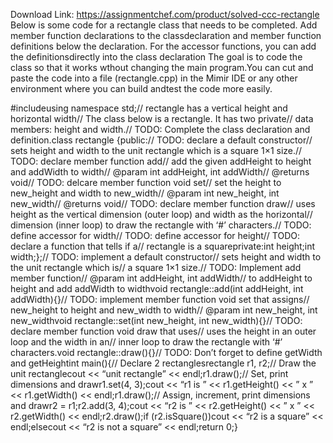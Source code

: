 Download Link: https://assignmentchef.com/product/solved-ccc-rectangle
<br>
Below is some code for a rectangle class that needs to be completed. Add member function declarations to the classdeclaration and member function definitions below the declaration. For the accessor functions, you can add the definitionsdirectly into the class declaration The goal is to code the class so that it works wthout changing the main program.You can cut and paste the code into a file (rectangle.cpp) in the Mimir IDE or any other environment where you can build andtest the code more easily.

#includeusing namespace std;// rectangle has a vertical height and horizontal width// The class below is a rectangle. It has two private// data members: height and width.// TODO: Complete the class declaration and definition.class rectangle {public:// TODO: declare a default constructor// sets height and width to the unit rectangle which is a square 1×1 size.// TODO: declare member function add// add the given addHeight to height and addWidth to width// @param int addHeight, int addWidth// @returns void// TODO: delcare member function void set// set the height to new_height and width to new_width// @param int new_height, int new_width// @returns void// TODO: declare member function draw// uses height as the vertical dimension (outer loop) and width as the horizontal// dimension (inner loop) to draw the rectangle with ‘#’ characters.// TODO: define accessor for width// TODO: define accessor for height// TODO: declare a function that tells if a// rectangle is a squareprivate:int height;int width;};// TODO: implement a default constructor// sets height and width to the unit rectangle which is// a square 1×1 size.// TODO: Implement add member function// @param int addHeight, int addWidth// to addHeight to height and add addWidth to widthvoid rectangle::add(int addHeight, int addWidth){}// TODO: implement member function void set that assigns// new_height to height and new_width to width// @param int new_height, int new_widthvoid rectangle::set(int new_height, int new_width){}// TODO: declare member function void draw that uses// uses the height in an outer loop and the width in an// inner loop to draw the rectangle with ‘#’ characters.void rectangle::draw(){}// TODO: Don’t forget to define getWidth and getHeightint main(){// Declare 2 rectanglesrectangle r1, r2;// Draw the unit rectanglecout &lt;&lt; “unit rectangle” &lt;&lt; endl;r1.draw();// Set, print dimensions and drawr1.set(4, 3);cout &lt;&lt; “r1 is ” &lt;&lt; r1.getHeight() &lt;&lt; ” x ” &lt;&lt; r1.getWidth() &lt;&lt; endl;r1.draw();// Assign, increment, print dimensions and drawr2 = r1;r2.add(3, 4);cout &lt;&lt; “r2 is ” &lt;&lt; r2.getHeight() &lt;&lt; ” x ” &lt;&lt; r2.getWidth() &lt;&lt; endl;r2.draw();if (r2.isSquare())cout &lt;&lt; “r2 is a square” &lt;&lt; endl;elsecout &lt;&lt; “r2 is not a square” &lt;&lt; endl;return 0;}